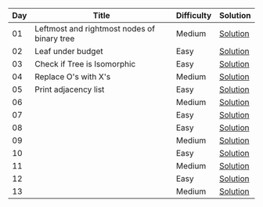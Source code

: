 | Day | Title                                              | Difficulty   | Solution |
| --- | -------------------------------------------------- | -------      | ------- |
| 01 | Leftmost and rightmost nodes of binary tree | Medium | [Solution](https://github.com/Mehul237/GFG_237/blob/main/00_Problem%20of%20the%20Day/09_September/Leftmostandrightmostnodesofbinarytree.cpp) 
| 02 | Leaf under budget | Easy | [Solution](https://github.com/Mehul237/GFG_237/blob/main/00_Problem%20of%20the%20Day/09_September/LeafUnderBudget.cpp)  
| 03 | Check if Tree is Isomorphic | Easy | [Solution](https://github.com/Mehul237/GFG_237/blob/main/00_Problem%20of%20the%20Day/09_September/CheckifTreeisIsomorphic.cpp)   
| 04 | Replace O's with X's | Medium | [Solution](https://github.com/Mehul237/GFG_237/blob/main/00_Problem%20of%20the%20Day/09_September/ReplaceO'swithX's.cpp) 
| 05 | Print adjacency list | Easy | [Solution](https://github.com/Mehul237/GFG_237/blob/main/00_Problem%20of%20the%20Day/09_September/Printadjacencylist.cpp) 
| 06 |   | Medium | [Solution]() 
| 07 |   | Easy   | [Solution]() 
| 08 |   | Easy   | [Solution]() 
| 09 |   | Medium | [Solution]() 
| 10 |   | Easy   | [Solution]() 
| 11 |   | Medium | [Solution]() 
| 12 |   | Easy   | [Solution]() 
| 13 |   | Medium | [Solution]() 
